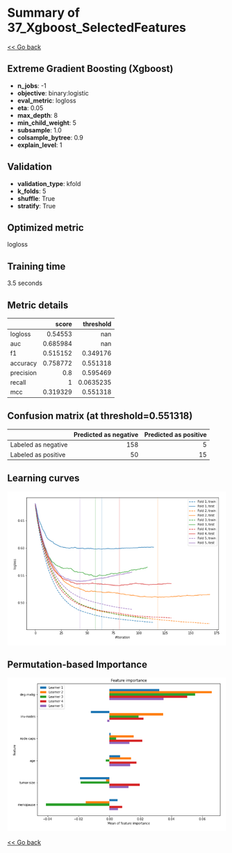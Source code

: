 # Summary of 37_Xgboost_SelectedFeatures

[<< Go back](../README.md)


## Extreme Gradient Boosting (Xgboost)
- **n_jobs**: -1
- **objective**: binary:logistic
- **eval_metric**: logloss
- **eta**: 0.05
- **max_depth**: 8
- **min_child_weight**: 5
- **subsample**: 1.0
- **colsample_bytree**: 0.9
- **explain_level**: 1

## Validation
 - **validation_type**: kfold
 - **k_folds**: 5
 - **shuffle**: True
 - **stratify**: True

## Optimized metric
logloss

## Training time

3.5 seconds

## Metric details
|           |    score |   threshold |
|:----------|---------:|------------:|
| logloss   | 0.54553  | nan         |
| auc       | 0.685984 | nan         |
| f1        | 0.515152 |   0.349176  |
| accuracy  | 0.758772 |   0.551318  |
| precision | 0.8      |   0.595469  |
| recall    | 1        |   0.0635235 |
| mcc       | 0.319329 |   0.551318  |


## Confusion matrix (at threshold=0.551318)
|                     |   Predicted as negative |   Predicted as positive |
|:--------------------|------------------------:|------------------------:|
| Labeled as negative |                     158 |                       5 |
| Labeled as positive |                      50 |                      15 |

## Learning curves
![Learning curves](learning_curves.png)

## Permutation-based Importance
![Permutation-based Importance](permutation_importance.png)

[<< Go back](../README.md)

